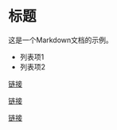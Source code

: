 # 标题

这是一个Markdown文档的示例。

- 列表项1
- 列表项2

[链接](https://www.example.com)

[链接](https://www.example.com)

[链接](https://www.example.com)
